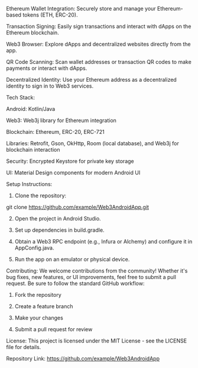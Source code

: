 Ethereum Wallet Integration: Securely store and manage your Ethereum-based tokens (ETH, ERC-20).

Transaction Signing: Easily sign transactions and interact with dApps on the Ethereum blockchain.

Web3 Browser: Explore dApps and decentralized websites directly from the app.

QR Code Scanning: Scan wallet addresses or transaction QR codes to make payments or interact with dApps.

Decentralized Identity: Use your Ethereum address as a decentralized identity to sign in to Web3 services.


Tech Stack:

Android: Kotlin/Java

Web3: Web3j library for Ethereum integration

Blockchain: Ethereum, ERC-20, ERC-721

Libraries: Retrofit, Gson, OkHttp, Room (local database), and Web3j for blockchain interaction

Security: Encrypted Keystore for private key storage

UI: Material Design components for modern Android UI


Setup Instructions:

1. Clone the repository:

git clone https://github.com/example/Web3AndroidApp.git


2. Open the project in Android Studio.


3. Set up dependencies in build.gradle.


4. Obtain a Web3 RPC endpoint (e.g., Infura or Alchemy) and configure it in AppConfig.java.


5. Run the app on an emulator or physical device.



Contributing: We welcome contributions from the community! Whether it's bug fixes, new features, or UI improvements, feel free to submit a pull request. Be sure to follow the standard GitHub workflow:

1. Fork the repository


2. Create a feature branch


3. Make your changes


4. Submit a pull request for review



License: This project is licensed under the MIT License - see the LICENSE file for details.

Repository Link:
https://github.com/example/Web3AndroidApp
